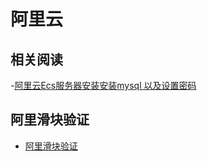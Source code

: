 # 阿里云

[](https://market.aliyun.com)
[](https://market.aliyun.com/products)
[](https://market.aliyun.com/products/57126001/cmapi021863.html)
[](https://www.aliyun.com/product/ecs/hosting)
[](https://wanwang.aliyun.com/hosting/lightcloud-buy)
[](https://help.aliyun.com/document_detail/304360.html)
[](https://www.aliyun.com/product/ecs/hosting)
[](https://wanwang.aliyun.com/domain)
[](https://www.aliyun.com/daily-act/ecs/free)
[](https://help.aliyun.com/product/35465.html)

## 相关阅读

-[阿里云Ecs服务器安装安装mysql 以及设置密码](https://blog.csdn.net/weixin_44714325/article/details/112667520)

## 阿里滑块验证

- [阿里滑块验证](https://help.aliyun.com/document_detail/121892.html)

